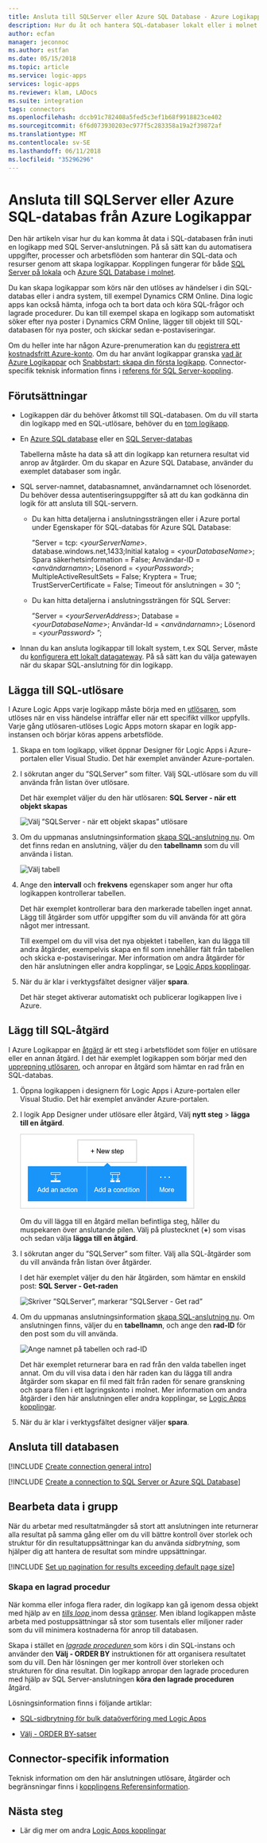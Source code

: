 ```yaml
---
title: Ansluta till SQLServer eller Azure SQL Database - Azure Logikappar | Microsoft Docs
description: Hur du åt och hantera SQL-databaser lokalt eller i molnet genom att automatisera arbetsflöden med Azure Logikappar
author: ecfan
manager: jeconnoc
ms.author: estfan
ms.date: 05/15/2018
ms.topic: article
ms.service: logic-apps
services: logic-apps
ms.reviewer: klam, LADocs
ms.suite: integration
tags: connectors
ms.openlocfilehash: dccb91c782408a5fed5c3ef1b68f9918823ce402
ms.sourcegitcommit: 6f6d073930203ec977f5c283358a19a2f39872af
ms.translationtype: MT
ms.contentlocale: sv-SE
ms.lasthandoff: 06/11/2018
ms.locfileid: "35296296"
---
```

# <a name="connect-to-sql-server-or-azure-sql-database-from-azure-logic-apps"></a>Ansluta till SQLServer eller Azure SQL-databas från Azure Logikappar

Den här artikeln visar hur du kan komma åt data i SQL-databasen från inuti en logikapp med SQL Server-anslutningen. På så sätt kan du automatisera uppgifter, processer och arbetsflöden som hanterar din SQL-data och resurser genom att skapa logikappar. Kopplingen fungerar för både [SQL Server på lokala](https://docs.microsoft.com/sql/sql-server/sql-server-technical-documentation) och [Azure SQL Database i molnet](https://docs.microsoft.com/azure/sql-database/sql-database-technical-overview). 

Du kan skapa logikappar som körs när den utlöses av händelser i din SQL-databas eller i andra system, till exempel Dynamics CRM Online. Dina logic apps kan också hämta, infoga och ta bort data och köra SQL-frågor och lagrade procedurer. Du kan till exempel skapa en logikapp som automatiskt söker efter nya poster i Dynamics CRM Online, lägger till objekt till SQL-databasen för nya poster, och skickar sedan e-postaviseringar.

Om du heller inte har någon Azure-prenumeration kan du <a href="https://azure.microsoft.com/free/" target="_blank">registrera ett kostnadsfritt Azure-konto</a>. Om du har använt logikappar granska [vad är Azure Logikappar](../logic-apps/logic-apps-overview.md) och [Snabbstart: skapa din första logikapp](../logic-apps/quickstart-create-first-logic-app-workflow.md). Connector-specifik teknisk information finns i <a href="https://docs.microsoft.com/connectors/sql/" target="blank">referens för SQL Server-koppling</a>.

## <a name="prerequisites"></a>Förutsättningar

* Logikappen där du behöver åtkomst till SQL-databasen. Om du vill starta din logikapp med en SQL-utlösare, behöver du en [tom logikapp](../logic-apps/quickstart-create-first-logic-app-workflow.md). 

* En [Azure SQL database](../sql-database/sql-database-get-started-portal.md) eller en [SQL Server-databas](https://docs.microsoft.com/sql/relational-databases/databases/create-a-database) 

  Tabellerna måste ha data så att din logikapp kan returnera resultat vid anrop av åtgärder. Om du skapar en Azure SQL Database, använder du exemplet databaser som ingår. 

* SQL server-namnet, databasnamnet, användarnamnet och lösenordet. Du behöver dessa autentiseringsuppgifter så att du kan godkänna din logik för att ansluta till SQL-servern. 

  * Du kan hitta detaljerna i anslutningssträngen eller i Azure portal under Egenskaper för SQL-databas för Azure SQL Database:

    ”Server = tcp: <*yourServerName*>. database.windows.net,1433;Initial katalog = <*yourDatabaseName*>; Spara säkerhetsinformation = False; Användar-ID = <*användarnamn*>; Lösenord = <*yourPassword*>; MultipleActiveResultSets = False; Kryptera = True; TrustServerCertificate = False; Timeout för anslutningen = 30 ”;

  * Du kan hitta detaljerna i anslutningssträngen för SQL Server: 

    ”Server = <*yourServerAddress*>; Database = <*yourDatabaseName*>; Användar-Id = <*användarnamn*>; Lösenord = <*yourPassword*> ”;

* Innan du kan ansluta logikappar till lokalt system, t.ex SQL Server, måste du [konfigurera ett lokalt datagateway](../logic-apps/logic-apps-gateway-install.md). På så sätt kan du välja gatewayen när du skapar SQL-anslutning för din logikapp.

<a name="add-sql-trigger"></a>

## <a name="add-sql-trigger"></a>Lägga till SQL-utlösare

I Azure Logic Apps varje logikapp måste börja med en [utlösaren](../logic-apps/logic-apps-overview.md#logic-app-concepts), som utlöses när en viss händelse inträffar eller när ett specifikt villkor uppfylls. Varje gång utlösaren-utlöses Logic Apps motorn skapar en logik app-instansen och börjar köras appens arbetsflöde.

1. Skapa en tom logikapp, vilket öppnar Designer för Logic Apps i Azure-portalen eller Visual Studio. Det här exemplet använder Azure-portalen.

2. I sökrutan anger du ”SQLServer” som filter. Välj SQL-utlösare som du vill använda från listan över utlösare. 

   Det här exemplet väljer du den här utlösaren: **SQL Server - när ett objekt skapas**

   ![Välj ”SQLServer - när ett objekt skapas” utlösare](./media/connectors-create-api-sqlazure/sql-server-trigger.png)

3. Om du uppmanas anslutningsinformation [skapa SQL-anslutning nu](#create-connection). 
   Om det finns redan en anslutning, väljer du den **tabellnamn** som du vill använda i listan.

   ![Välj tabell](./media/connectors-create-api-sqlazure/azure-sql-database-table.png)

4. Ange den **intervall** och **frekvens** egenskaper som anger hur ofta logikappen kontrollerar tabellen.

   Det här exemplet kontrollerar bara den markerade tabellen inget annat. 
   Lägg till åtgärder som utför uppgifter som du vill använda för att göra något mer intressant. 
   
   Till exempel om du vill visa det nya objektet i tabellen, kan du lägga till andra åtgärder, exempelvis skapa en fil som innehåller fält från tabellen och skicka e-postaviseringar. 
   Mer information om andra åtgärder för den här anslutningen eller andra kopplingar, se [Logic Apps kopplingar](../connectors/apis-list.md).

5. När du är klar i verktygsfältet designer väljer **spara**. 

   Det här steget aktiverar automatiskt och publicerar logikappen live i Azure. 

<a name="add-sql-action"></a>

## <a name="add-sql-action"></a>Lägg till SQL-åtgärd

I Azure Logikappar en [åtgärd](../logic-apps/logic-apps-overview.md#logic-app-concepts) är ett steg i arbetsflödet som följer en utlösare eller en annan åtgärd. I det här exemplet logikappen som börjar med den [upprepning utlösaren](../connectors/connectors-native-recurrence.md), och anropar en åtgärd som hämtar en rad från en SQL-databas.

1. Öppna logikappen i designern för Logic Apps i Azure-portalen eller Visual Studio. Det här exemplet använder Azure-portalen.

2. I logik App Designer under utlösare eller åtgärd, Välj **nytt steg** > **lägga till en åtgärd**.

   ![Välj ”nytt steg”, ”Lägg till en åtgärd”](./media/connectors-create-api-sqlazure/add-action.png)
   
   Om du vill lägga till en åtgärd mellan befintliga steg, håller du muspekaren över anslutande pilen. 
   Välj på plustecknet (**+**) som visas och sedan välja **lägga till en åtgärd**.

2. I sökrutan anger du ”SQLServer” som filter. Välj alla SQL-åtgärder som du vill använda från listan över åtgärder. 

   I det här exemplet väljer du den här åtgärden, som hämtar en enskild post: **SQL Server - Get-raden**

   ![Skriver ”SQLServer”, markerar ”SQLServer - Get rad”](./media/connectors-create-api-sqlazure/select-sql-get-row.png) 

3. Om du uppmanas anslutningsinformation [skapa SQL-anslutning nu](#create-connection). 
   Om anslutningen finns, väljer du en **tabellnamn**, och ange den **rad-ID** för den post som du vill använda.

   ![Ange namnet på tabellen och rad-ID](./media/connectors-create-api-sqlazure/table-row-id.png)
   
   Det här exemplet returnerar bara en rad från den valda tabellen inget annat. 
   Om du vill visa data i den här raden kan du lägga till andra åtgärder som skapar en fil med fält från raden för senare granskning och spara filen i ett lagringskonto i molnet. Mer information om andra åtgärder i den här anslutningen eller andra kopplingar, se [Logic Apps kopplingar](../connectors/apis-list.md).

4. När du är klar i verktygsfältet designer väljer **spara**. 

<a name="create-connection"></a>

## <a name="connect-to-your-database"></a>Ansluta till databasen

[!INCLUDE [Create connection general intro](../../includes/connectors-create-connection-general-intro.md)]

[!INCLUDE [Create a connection to SQL Server or Azure SQL Database](../../includes/connectors-create-api-sqlazure.md)]

## <a name="process-data-in-bulk"></a>Bearbeta data i grupp

När du arbetar med resultatmängder så stort att anslutningen inte returnerar alla resultat på samma gång eller om du vill bättre kontroll över storlek och struktur för din resultatuppsättningar kan du använda *sidbrytning*, som hjälper dig att hantera de resultat som mindre uppsättningar. 

[!INCLUDE [Set up pagination for results exceeding default page size](../../includes/connectors-pagination-bulk-data-transfer.md)]

### <a name="create-a-stored-procedure"></a>Skapa en lagrad procedur

När komma eller infoga flera rader, din logikapp kan gå igenom dessa objekt med hjälp av en [ *tills loop* ](../logic-apps/logic-apps-control-flow-loops.md#until-loop) inom dessa [gränser](../logic-apps/logic-apps-limits-and-config.md). Men ibland logikappen måste arbeta med postuppsättningar så stor som tusentals eller miljoner rader som du vill minimera kostnaderna för anrop till databasen. 

Skapa i stället en <a href="https://docs.microsoft.com/sql/relational-databases/stored-procedures/stored-procedures-database-engine" target="blank"> *lagrade proceduren* </a> som körs i din SQL-instans och använder den **Välj - ORDER BY** instruktionen för att organisera resultatet som du vill. Den här lösningen ger mer kontroll över storleken och strukturen för dina resultat. Din logikapp anropar den lagrade proceduren med hjälp av SQL Server-anslutningen **köra den lagrade proceduren** åtgärd. 

Lösningsinformation finns i följande artiklar:

* <a href="https://social.technet.microsoft.com/wiki/contents/articles/40060.sql-pagination-for-bulk-data-transfer-with-logic-apps.aspx" target="_blank">SQL-sidbrytning för bulk dataöverföring med Logic Apps</a>

* <a href="https://docs.microsoft.com/sql/t-sql/queries/select-order-by-clause-transact-sql" target="_blank">Välj - ORDER BY-satser</a>

## <a name="connector-specific-details"></a>Connector-specifik information

Teknisk information om den här anslutningen utlösare, åtgärder och begränsningar finns i [kopplingens Referensinformation](/connectors/sql/). 

## <a name="next-steps"></a>Nästa steg

* Lär dig mer om andra [Logic Apps kopplingar](../connectors/apis-list.md)

